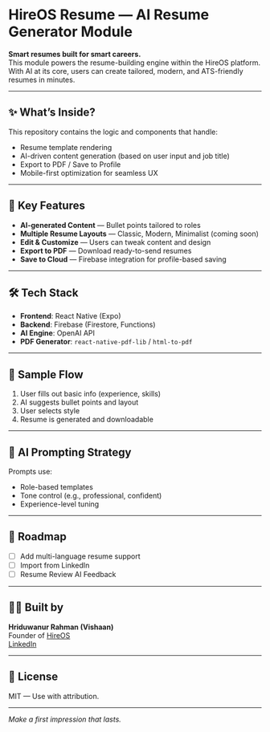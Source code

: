 # HireOS Resume — AI Resume Generator Module

**Smart resumes built for smart careers.**  
This module powers the resume-building engine within the HireOS platform. With AI at its core, users can create tailored, modern, and ATS-friendly resumes in minutes.

---

## ✨ What’s Inside?

This repository contains the logic and components that handle:
- Resume template rendering
- AI-driven content generation (based on user input and job title)
- Export to PDF / Save to Profile
- Mobile-first optimization for seamless UX

---

## 🔑 Key Features

- **AI-generated Content** — Bullet points tailored to roles
- **Multiple Resume Layouts** — Classic, Modern, Minimalist (coming soon)
- **Edit & Customize** — Users can tweak content and design
- **Export to PDF** — Download ready-to-send resumes
- **Save to Cloud** — Firebase integration for profile-based saving

---

## 🛠️ Tech Stack

- **Frontend**: React Native (Expo)
- **Backend**: Firebase (Firestore, Functions)
- **AI Engine**: OpenAI API
- **PDF Generator**: `react-native-pdf-lib` / `html-to-pdf`

---

## 📲 Sample Flow

1. User fills out basic info (experience, skills)
2. AI suggests bullet points and layout
3. User selects style
4. Resume is generated and downloadable

---

## 🧠 AI Prompting Strategy

Prompts use:
- Role-based templates
- Tone control (e.g., professional, confident)
- Experience-level tuning

---

## 🚀 Roadmap

- [ ] Add multi-language resume support
- [ ] Import from LinkedIn
- [ ] Resume Review AI Feedback

---

## 👨‍💻 Built by

**Hriduwanur Rahman (Vishaan)**  
Founder of [HireOS](https://github.com/Noman279)  
[LinkedIn](https://www.linkedin.com/in/hriduwanur-rahman-b34348364)

---

## 📄 License

MIT — Use with attribution.

---

*Make a first impression that lasts.*
